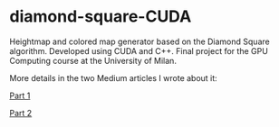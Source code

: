 # diamond-square-CUDA
Heightmap and colored map generator based on the Diamond Square algorithm. 
Developed using CUDA and C++. 
Final project for the GPU Computing course at the University of Milan.

More details in the two Medium articles I wrote about it:

[Part 1](https://medium.com/@f.scaramelli0/heightmap-generation-using-the-diamond-square-algorithm-part-1-7c558aff7525)

[Part 2](https://medium.com/@f.scaramelli0/heightmap-generation-using-the-diamond-square-algorithm-part-2-b3aae75807db)

